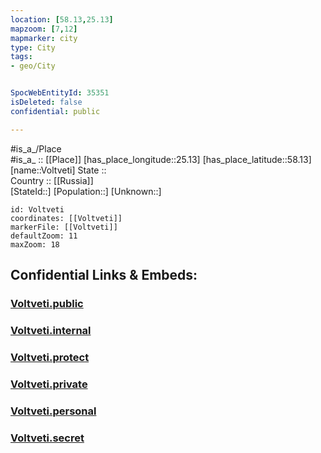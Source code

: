 ```yaml
---
location: [58.13,25.13] 
mapzoom: [7,12] 
mapmarker: city 
type: City
tags:
- geo/City


SpocWebEntityId: 35351
isDeleted: false
confidential: public

---
```

#is_a_/Place  
#is_a_ :: [[Place]] 
[has_place_longitude::25.13] 
[has_place_latitude::58.13] 
[name::Voltveti] 
State ::  
Country :: [[Russia]]  
[StateId::] 
[Population::] 
[Unknown::] 


```leaflet
id: Voltveti
coordinates: [[Voltveti]] 
markerFile: [[Voltveti]] 
defaultZoom: 11 
maxZoom: 18
```


## Confidential Links & Embeds: 

### [Voltveti.public](/_public/\Earth\Continent\Europe\Europe~North\Estonia\Counties~Estonia\Viljandi\CityVoltveti.public.md) 

### [Voltveti.internal](/_internal/\Earth\Continent\Europe\Europe~North\Estonia\Counties~Estonia\Viljandi\CityVoltveti.internal.md) 

### [Voltveti.protect](/_protect/\Earth\Continent\Europe\Europe~North\Estonia\Counties~Estonia\Viljandi\CityVoltveti.protect.md) 

### [Voltveti.private](/_private/\Earth\Continent\Europe\Europe~North\Estonia\Counties~Estonia\Viljandi\CityVoltveti.private.md) 

### [Voltveti.personal](/_personal/\Earth\Continent\Europe\Europe~North\Estonia\Counties~Estonia\Viljandi\CityVoltveti.personal.md) 

### [Voltveti.secret](/_secret/\Earth\Continent\Europe\Europe~North\Estonia\Counties~Estonia\Viljandi\CityVoltveti.secret.md)

